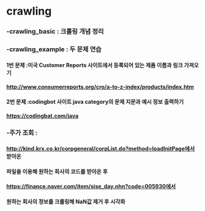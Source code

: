 # crawling
### -crawling_basic : 크롤링 개념 정리
####
### -crawling_example : 두 문제 연습
####    1번 문제 :미국 Customer Reports 사이트에서 등록되어 있는 제품 이름과 링크 가져오기
####              http://www.consumerreports.org/cro/a-to-z-index/products/index.htm
####
####    2번 문제 :codingbot 사이트 java category의 문제 지문과 예시 정보 출력하기
####              https://codingbat.com/java
####
### -주가 조회 :
####              http://kind.krx.co.kr/corpgeneral/corpList.do?method=loadInitPage에서 받아온
####              파일을 이용해 원하는 회사의 코드를 받아온 후
####              https://finance.naver.com/item/sise_day.nhn?code=005930에서 
####              원하는 회사의 정보를 크롤링해 NaN값 제거 후 시각화
